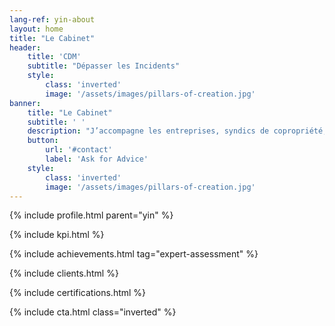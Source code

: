 ```yaml
---
lang-ref: yin-about
layout: home
title: "Le Cabinet"
header:
    title: 'CDM'
    subtitle: "Dépasser les Incidents"
    style:
        class: 'inverted'
        image: '/assets/images/pillars-of-creation.jpg'
banner:
    title: "Le Cabinet"
    subtitle: ' '
    description: "J’accompagne les entreprises, syndics de copropriété, syndicats de copropriétaires, particuliers, de l’identification du désordre jusqu’à la solution interne ou externe (amiable / judiciaire) dans le cas où la responsabilité d’un tiers pourrait être recherchée"
    button:
        url: '#contact'
        label: 'Ask for Advice'
    style:
        class: 'inverted'
        image: '/assets/images/pillars-of-creation.jpg'
---
```

{% include profile.html parent="yin" %}

{% include kpi.html %}

{% include achievements.html tag="expert-assessment" %}

{% include clients.html %}

{% include certifications.html %}

{% include cta.html class="inverted" %}